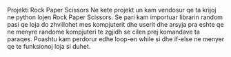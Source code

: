 Projekti Rock Paper Scissors
Ne kete projekt un kam vendosur qe ta krijoj ne python lojen Rock Paper Scissors. Se pari kam importuar 
librarin random pasi qe loja do zhvillohet mes kompjuterit dhe userit dhe arsyja pra eshte qe ne menyre randome
kompjuteri te zgjidh se cilen prej komandave ta paraqes. Poashtu kam perdorur edhe loop-en while si dhe if-else 
ne menyer qe te funksionoj loja si duhet.
